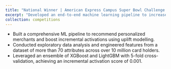 ```yaml
---
title: "National Winner | American Express Campus Super Bowl Challenge [Aug'23]"
excerpt: "Developed an end-to-end machine learning pipeline to increase incremental credit card activations by recommending merchants tailored to each customer using uplift modelling.<br/><img src='/images/AMEX.jpg'>"
collection: competitions
---
```


- Built a comprehensive ML pipeline to recommend personalized merchants and boost incremental activations using uplift modelling.
- Conducted exploratory data analysis and engineered features from a dataset of more than 70 attributes across over 10&nbsp;million card holders.
- Leveraged an ensemble of XGBoost and LightGBM with 5-fold cross-validation, achieving an incremental activation score of 0.001.
